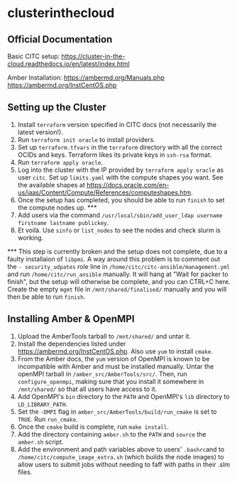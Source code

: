 # clusterinthecloud

## Official Documentation

Basic CITC setup:
https://cluster-in-the-cloud.readthedocs.io/en/latest/index.html

Amber Installation:
https://ambermd.org/Manuals.php
https://ambermd.org/InstCentOS.php

## Setting up the Cluster

1) Install `terraform` version specified in CITC docs (not necessarily the latest version!).
2) Run `terraform init oracle` to install providers.
3) Set up `terraform.tfvars` in the `terraform` directory with all the correct OCIDs and keys. Terraform likes its private keys in `ssh-rsa` format.
4) Run `terraform apply oracle`.
5) Log into the cluster with the IP provided by `terraform apply oracle` as user `citc`. Set up `limits.yaml` with the compute shapes you want. See the available shapes at https://docs.oracle.com/en-us/iaas/Content/Compute/References/computeshapes.htm.
6) Once the setup has completed, you should be able to run `finish` to set the compute nodes up. ***
7) Add users via the command `/usr/local/sbin/add_user_ldap username firstname lastname publickey`.
8) Et voilà. Use `sinfo` or `list_nodes` to see the nodes and check slurm is working.

*** This step is currently broken and the setup does not complete, due to a faulty installaion of `libpmi`. A way around this problem is to comment out the `- security_udpates` role line in `/home/citc/citc-ansible/management.yml` and run `/home/citc/run_ansible` manually. It will hang at "Wait for packer to finish", but the setup will otherwise be complete, and you can CTRL+C here. Create the empty `mgmt` file in `/mnt/shared/finalised/` manually and you will then be able to run `finish`.

## Installing Amber & OpenMPI

1) Upload the AmberTools tarball to `/mnt/shared/` and untar it. 
2) Install the dependencies listed under https://ambermd.org/InstCentOS.php. Also use `yum` to install `cmake`. 
3) From the Amber docs, the `yum` version of OpenMPI is known to be incompatible with Amber and must be installed manually. Untar the openMPI tarball in `/amber_src/AmberTools/src/`. Then, run `configure_openmpi`, making sure that you install it somewhere in `/mnt/shared/` so that all users have access to it.
4) Add OpenMPI's `bin` directory to the `PATH` and OpenMPI's `lib` directory to `LD_LIBRARY_PATH`.
5) Set the `-DMPI` flag in `amber_src/AmberTools/build/run_cmake` is set to `TRUE`. Run `run_cmake`.
6) Once the `cmake` build is complete, run `make install`.
7) Add the directory containing `amber.sh` to the `PATH` and `source` the `amber.sh` script.
8) Add the environment and path variables above to users' `.bashrc`and to `/home/citc/compute_image_extra.sh` (which builds the node images) to allow users to submit jobs without needing to faff with paths in their .slm files.
